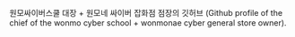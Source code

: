 원모싸이버스쿨 대장 + 원모네 싸이버 잡화점 점장의 깃허브
(Github profile of the chief of the wonmo cyber school + wonmonae cyber general store owner).
